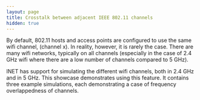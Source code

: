 ```yaml
---
layout: page
title: Crosstalk between adjacent IEEE 802.11 channels
hidden: true
---
```


By default, 802.11 hosts and access points are configured to use the same wifi channel, (channel x).
In reality, however, it is rarely the case. There are many wifi networks, typically
on all channels (especially in the case of 2.4 GHz wifi where there are a low number of
channels compared to 5 GHz).

INET has support for simulating the different wifi channels, both in 2.4 GHz and in 5 GHz.
This showcase demonstrates using this feature. It contains three example simulations, each demonstrating
a case of frequency overlappedness of channels.
